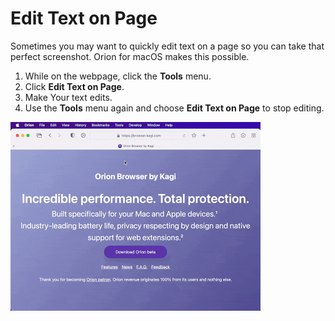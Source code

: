 # Edit Text on Page

Sometimes you may want to quickly edit text on a page so you can take that perfect screenshot. Orion for macOS makes this possible.

1. While on the webpage, click the **Tools** menu.
2. Click **Edit Text on Page**.
3. Make Your text edits.
4. Use the **Tools** menu again and choose **Edit Text on Page** to stop editing.

<img src="./media/macos_edit_text.gif" width="400" alt="macOS Edit Text"><br />
